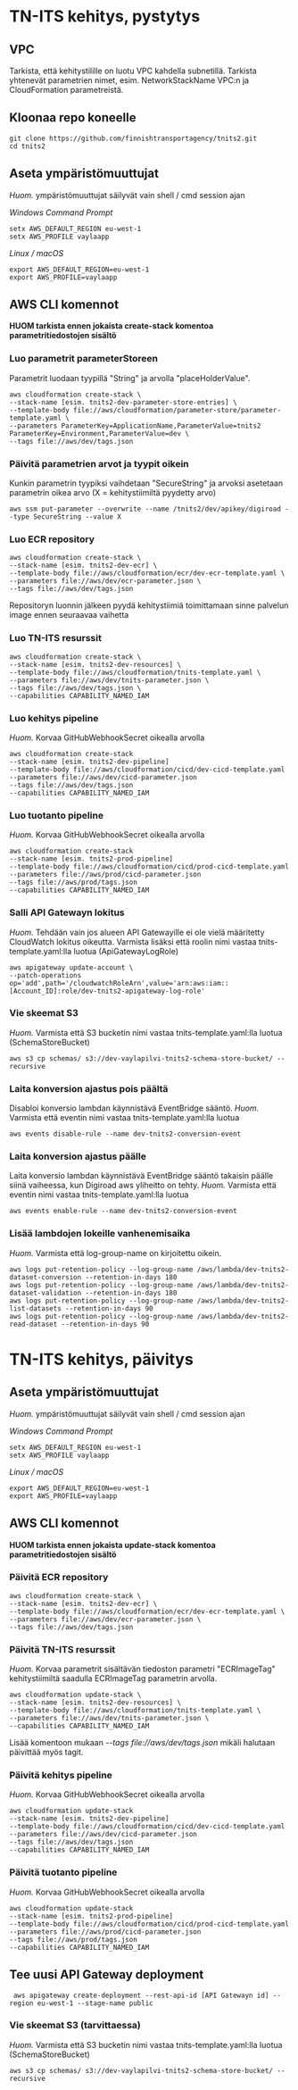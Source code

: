 # TN-ITS kehitys, pystytys

## VPC
Tarkista, että kehitystilille on luotu VPC kahdella subnetillä. Tarkista yhtenevät parametrien nimet, esim. NetworkStackName VPC:n ja CloudFormation parametreistä.

## Kloonaa repo koneelle
```
git clone https://github.com/finnishtransportagency/tnits2.git
cd tnits2
```

## Aseta ympäristömuuttujat
*Huom.* ympäristömuuttujat säilyvät vain shell / cmd session ajan

*Windows Command Prompt*
```
setx AWS_DEFAULT_REGION eu-west-1
setx AWS_PROFILE vaylaapp
```

*Linux / macOS*
```
export AWS_DEFAULT_REGION=eu-west-1
export AWS_PROFILE=vaylaapp
```

## AWS CLI komennot

**HUOM tarkista ennen jokaista create-stack komentoa parametritiedostojen sisältö**

### Luo parametrit parameterStoreen
Parametrit luodaan tyypillä "String" ja arvolla "placeHolderValue".
```
aws cloudformation create-stack \
--stack-name [esim. tnits2-dev-parameter-store-entries] \
--template-body file://aws/cloudformation/parameter-store/parameter-template.yaml \
--parameters ParameterKey=ApplicationName,ParameterValue=tnits2 ParameterKey=Environment,ParameterValue=dev \
--tags file://aws/dev/tags.json
```

### Päivitä parametrien arvot ja tyypit oikein
Kunkin parametrin tyypiksi vaihdetaan "SecureString" ja arvoksi asetetaan parametrin oikea arvo (X = kehitystiimiltä pyydetty arvo)
```
aws ssm put-parameter --overwrite --name /tnits2/dev/apikey/digiroad --type SecureString --value X
```

### Luo ECR repository
```
aws cloudformation create-stack \
--stack-name [esim. tnits2-dev-ecr] \
--template-body file://aws/cloudformation/ecr/dev-ecr-template.yaml \
--parameters file://aws/dev/ecr-parameter.json \
--tags file://aws/dev/tags.json
```
Repositoryn luonnin jälkeen pyydä kehitystiimiä toimittamaan sinne palvelun image ennen seuraavaa vaihetta

### Luo TN-ITS resurssit
```
aws cloudformation create-stack \
--stack-name [esim. tnits2-dev-resources] \
--template-body file://aws/cloudformation/tnits-template.yaml \
--parameters file://aws/dev/tnits-parameter.json \
--tags file://aws/dev/tags.json \
--capabilities CAPABILITY_NAMED_IAM
```

### Luo kehitys pipeline
*Huom.* Korvaa GitHubWebhookSecret oikealla arvolla
```
aws cloudformation create-stack 
--stack-name [esim. tnits2-dev-pipeline] 
--template-body file://aws/cloudformation/cicd/dev-cicd-template.yaml 
--parameters file://aws/dev/cicd-parameter.json 
--tags file://aws/dev/tags.json 
--capabilities CAPABILITY_NAMED_IAM
```

### Luo tuotanto pipeline
*Huom.* Korvaa GitHubWebhookSecret oikealla arvolla
```
aws cloudformation create-stack
--stack-name [esim. tnits2-prod-pipeline]
--template-body file://aws/cloudformation/cicd/prod-cicd-template.yaml 
--parameters file://aws/prod/cicd-parameter.json 
--tags file://aws/prod/tags.json 
--capabilities CAPABILITY_NAMED_IAM
```

### Salli API Gatewayn lokitus
*Huom.* Tehdään vain jos alueen API Gatewayille ei ole vielä määritetty CloudWatch lokitus oikeutta. Varmista lisäksi että roolin nimi vastaa tnits-template.yaml:lla luotua (ApiGatewayLogRole)
```
aws apigateway update-account \
--patch-operations op='add',path='/cloudwatchRoleArn',value='arn:aws:iam::[Account_ID]:role/dev-tnits2-apigateway-log-role'
```

### Vie skeemat S3
*Huom.* Varmista että S3 bucketin nimi vastaa tnits-template.yaml:lla luotua (SchemaStoreBucket)
```
aws s3 cp schemas/ s3://dev-vaylapilvi-tnits2-schema-store-bucket/ --recursive

```

### Laita konversion ajastus pois päältä
Disabloi konversio lambdan käynnistävä EventBridge sääntö.
*Huom.* Varmista että eventin nimi vastaa tnits-template.yaml:lla luotua
```
aws events disable-rule --name dev-tnits2-conversion-event
```

### Laita konversion ajastus päälle
Laita konversio lambdan käynnistävä EventBridge sääntö takaisin päälle siinä vaiheessa, kun Digiroad aws yliheitto on tehty.
*Huom.* Varmista että eventin nimi vastaa tnits-template.yaml:lla luotua
```
aws events enable-rule --name dev-tnits2-conversion-event
```

### Lisää lambdojen lokeille vanhenemisaika
*Huom.* Varmista että log-group-name on kirjoitettu oikein.

```
aws logs put-retention-policy --log-group-name /aws/lambda/dev-tnits2-dataset-conversion --retention-in-days 180
aws logs put-retention-policy --log-group-name /aws/lambda/dev-tnits2-dataset-validation --retention-in-days 180
aws logs put-retention-policy --log-group-name /aws/lambda/dev-tnits2-list-datasets --retention-in-days 90
aws logs put-retention-policy --log-group-name /aws/lambda/dev-tnits2-read-dataset --retention-in-days 90
```

# TN-ITS kehitys, päivitys

## Aseta ympäristömuuttujat
*Huom.* ympäristömuuttujat säilyvät vain shell / cmd session ajan

*Windows Command Prompt*
```
setx AWS_DEFAULT_REGION eu-west-1
setx AWS_PROFILE vaylaapp
```

*Linux / macOS*
```
export AWS_DEFAULT_REGION=eu-west-1
export AWS_PROFILE=vaylaapp
```

## AWS CLI komennot

**HUOM tarkista ennen jokaista update-stack komentoa parametritiedostojen sisältö**

### Päivitä ECR repository
```
aws cloudformation create-stack \
--stack-name [esim. tnits2-dev-ecr] \
--template-body file://aws/cloudformation/ecr/dev-ecr-template.yaml \
--parameters file://aws/dev/ecr-parameter.json \
--tags file://aws/dev/tags.json
```

### Päivitä TN-ITS resurssit
*Huom.* Korvaa parametrit sisältävän tiedoston parametri "ECRImageTag" kehitystiimiltä saadulla ECRImageTag parametrin arvolla. 
```
aws cloudformation update-stack \
--stack-name [esim. tnits2-dev-resources] \
--template-body file://aws/cloudformation/tnits-template.yaml \
--parameters file://aws/dev/tnits-parameter.json \
--capabilities CAPABILITY_NAMED_IAM
```
Lisää komentoon mukaan *--tags file://aws/dev/tags.json* mikäli halutaan päivittää myös tagit.

### Päivitä kehitys pipeline
*Huom.* Korvaa GitHubWebhookSecret oikealla arvolla
```
aws cloudformation update-stack 
--stack-name [esim. tnits2-dev-pipeline] 
--template-body file://aws/cloudformation/cicd/dev-cicd-template.yaml 
--parameters file://aws/dev/cicd-parameter.json 
--tags file://aws/dev/tags.json 
--capabilities CAPABILITY_NAMED_IAM
```

### Päivitä tuotanto pipeline
*Huom.* Korvaa GitHubWebhookSecret oikealla arvolla
```
aws cloudformation update-stack
--stack-name [esim. tnits2-prod-pipeline]
--template-body file://aws/cloudformation/cicd/prod-cicd-template.yaml 
--parameters file://aws/prod/cicd-parameter.json 
--tags file://aws/prod/tags.json 
--capabilities CAPABILITY_NAMED_IAM
```

## Tee uusi API Gateway deployment
```
 aws apigateway create-deployment --rest-api-id [API Gatewayn id] --region eu-west-1 --stage-name public
```

### Vie skeemat S3 (tarvittaessa)
*Huom.* Varmista että S3 bucketin nimi vastaa tnits-template.yaml:lla luotua (SchemaStoreBucket)
```
aws s3 cp schemas/ s3://dev-vaylapilvi-tnits2-schema-store-bucket/ --recursive

```